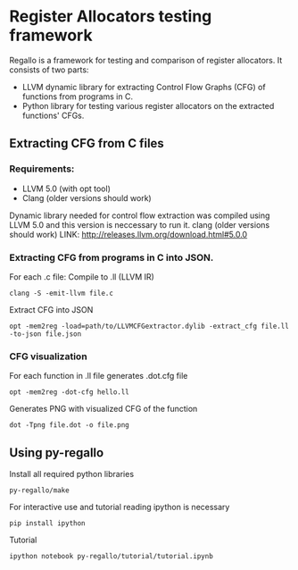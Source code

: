 # Register Allocators testing framework

Regallo is a framework for testing and comparison of register allocators.
It consists of two parts:
* LLVM dynamic library for extracting Control Flow Graphs (CFG) of functions from programs in C.
* Python library for testing various register allocators on the extracted functions' CFGs.


## Extracting CFG from C files

     
### Requirements:
* LLVM 5.0 (with opt tool)
* Clang (older versions should work)

Dynamic library needed for control flow extraction was compiled using LLVM 5.0 and
this version is neccessary to run it. clang (older versions should work)
LINK: http://releases.llvm.org/download.html#5.0.0

### Extracting CFG from programs in C into JSON.
For each .c file:
Compile to .ll (LLVM IR)

    clang -S -emit-llvm file.c
        
Extract CFG into JSON

    opt -mem2reg -load=path/to/LLVMCFGextractor.dylib -extract_cfg file.ll -to-json file.json

### CFG visualization
For each function in .ll file generates .dot.cfg file

    opt -mem2reg -dot-cfg hello.ll     

Generates PNG with visualized CFG of the function

    dot -Tpng file.dot -o file.png

## Using py-regallo

Install all required python libraries

    py-regallo/make

For interactive use and tutorial reading ipython is necessary

    pip install ipython

Tutorial

    ipython notebook py-regallo/tutorial/tutorial.ipynb 
